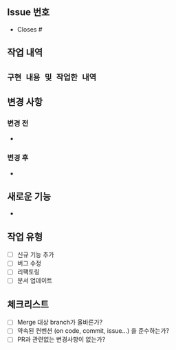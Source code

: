 ## Issue 번호
- Closes #

## 작업 내역
`구현 내용 및 작업한 내역`
- 

## 변경 사항
### 변경 전
- 
### 변경 후
- 

## 새로운 기능
- 

## 작업 유형
- [ ] 신규 기능 추가
- [ ] 버그 수정
- [ ] 리팩토링
- [ ] 문서 업데이트

## 체크리스트
- [ ] Merge 대상 branch가 올바른가?
- [ ] 약속된 컨벤션 (on code, commit, issue...) 을 준수하는가?
- [ ] PR과 관련없는 변경사항이 없는가?
